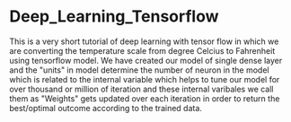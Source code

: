 # Deep_Learning_Tensorflow

This is a very short tutorial of deep learning with tensor flow in which we are converting the temperature scale from degree Celcius to Fahrenheit using tensorflow model.
We have created our model of single dense layer and the "units" in model determine the number of neuron in the model which is related to the internal variable which helps
to tune our model for over thousand or million of iteration and these internal varibales we call them as "Weights" gets updated over each iteration in order to return the
best/optimal outcome according to the trained data.
